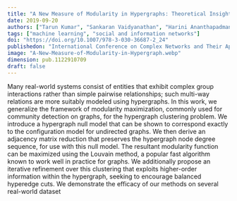 ```yaml
---
title: "A New Measure of Modularity in Hypergraphs: Theoretical Insights and Implications for Effective Clustering"
date: 2019-09-20
authors: ["Tarun Kumar", "Sankaran Vaidyanathan", "Harini Ananthapadmanabhan", "Srinivasan Parthasarathy", "B Ravindran"]
tags: ["machine learning", "social and information networks"]
doi: "https://doi.org/10.1007/978-3-030-36687-2_24"
publishedon: "International Conference on Complex Networks and Their Applications"
image: "A-New-Measure-of-Modularity-in-Hypergraph.webp"
dimension: pub.1122910709
draft: false
---
```

Many real-world systems consist of entities that exhibit complex group interactions rather than simple pairwise relationships; such multi-way relations are more suitably modeled using hypergraphs. In this work, we generalize the framework of modularity maximization, commonly used for community detection on graphs, for the hypergraph clustering problem. We introduce a hypergraph null model that can be shown to correspond exactly to the configuration model for undirected graphs. We then derive an adjacency matrix reduction that preserves the hypergraph node degree sequence, for use with this null model. The resultant modularity function can be maximized using the Louvain method, a popular fast algorithm known to work well in practice for graphs. We additionally propose an iterative refinement over this clustering that exploits higher-order information within the hypergraph, seeking to encourage balanced hyperedge cuts. We demonstrate the efficacy of our methods on several real-world dataset